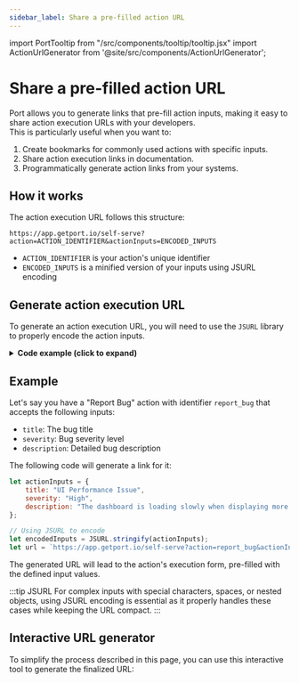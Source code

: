 ```yaml
---
sidebar_label: Share a pre-filled action URL
---
```


import PortTooltip from "/src/components/tooltip/tooltip.jsx"
import ActionUrlGenerator from '@site/src/components/ActionUrlGenerator';

# Share a pre-filled action URL

Port allows you to generate links that pre-fill action inputs, making it easy to share action execution URLs with your developers.  
This is particularly useful when you want to:

1. Create bookmarks for commonly used actions with specific inputs.
2. Share action execution links in documentation.
3. Programmatically generate action links from your systems.

## How it works

The action execution URL follows this structure:
```
https://app.getport.io/self-serve?action=ACTION_IDENTIFIER&actionInputs=ENCODED_INPUTS
```

- `ACTION_IDENTIFIER` is your action's unique identifier
- `ENCODED_INPUTS` is a minified version of your inputs using JSURL encoding

## Generate action execution URL

To generate an action execution URL, you will need to use the `JSURL` library to properly encode the action inputs.

<details>
<summary><b>Code example (click to expand)</b></summary>

```javascript
// Load jsurl2 library
let script = document.createElement('script');
script.src = "https://cdn.jsdelivr.net/npm/jsurl2";
document.head.appendChild(script);

script.onload = function() {
    // Your action inputs
    let actionInputs = {
        input1: "value1",
        input2: "value2"
    };

    // Encode the inputs
    let encodedInputs = JSURL.stringify(actionInputs);
    
    // Generate the full URL
    let actionIdentifier = "your_action_id";
    let url = `https://app.getport.io/self-serve?action=${actionIdentifier}&actionInputs=${encodedInputs}`;
    
    console.log("Action URL:", url);
};
```
</details>

## Example

Let's say you have a "Report Bug" action with identifier `report_bug` that accepts the following inputs:
- `title`: The bug title
- `severity`: Bug severity level
- `description`: Detailed bug description

The following code will generate a link for it:

```javascript
let actionInputs = {
    title: "UI Performance Issue",
    severity: "High",
    description: "The dashboard is loading slowly when displaying more than 100 items"
};

// Using JSURL to encode
let encodedInputs = JSURL.stringify(actionInputs);
let url = `https://app.getport.io/self-serve?action=report_bug&actionInputs=${encodedInputs}`;
```

The generated URL will lead to the action's execution form, pre-filled with the defined input values.

:::tip JSURL
For complex inputs with special characters, spaces, or nested objects, using JSURL encoding is essential as it properly handles these cases while keeping the URL compact.
:::

## Interactive URL generator

To simplify the process described in this page, you can use this interactive tool to generate the finalized URL:

<ActionUrlGenerator />